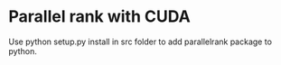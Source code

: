 # Parallel rank with CUDA

Use python setup.py install in src folder to add parallelrank package to python.